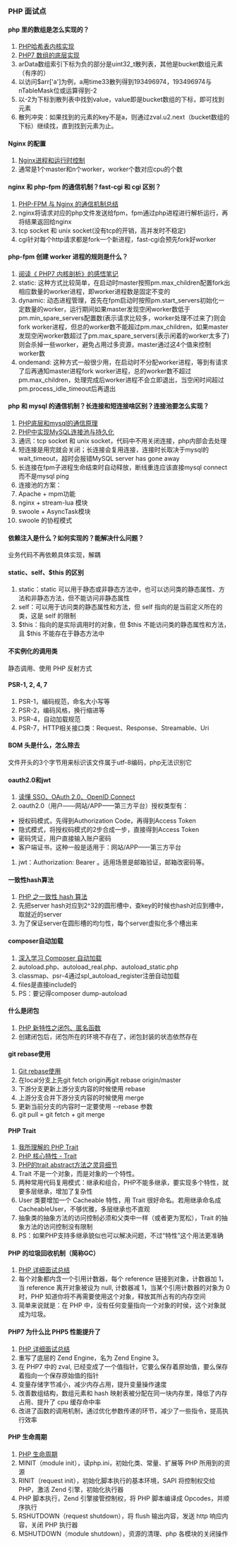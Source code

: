 ### PHP 面试点

#### php 里的数组是怎么实现的？
1. [PHP哈希表内核实现](https://gsmtoday.github.io/2018/03/21/php-hashtable/)
1. [PHP7 数组的底层实现](https://learnku.com/articles/33225)
1. arData数组索引下标为负的部分是uint32_t散列表，其他是bucket数组元素（有序的）
1. 以访问$arr['a']为例，a用time33散列得到193496974，193496974与nTableMask位或运算得到-2
1. 以-2为下标到散列表中找到value，value即是bucket数组的下标，即可找到元素
1. 散列冲突：如果找到的元素的key不是a，则通过zval.u2.next（bucket数组的下标）继续找，直到找到元素为止。

#### Nginx 的配置
1. [Nginx进程和运行时控制](https://www.yiibai.com/nginx/processes-and-runtime-control.html)
1. 通常是1个master和n个worker，worker个数对应cpu的个数

#### nginx 和 php-fpm 的通信机制？fast-cgi 和 cgi 区别？
1. [PHP-FPM 与 Nginx 的通信机制总结](https://segmentfault.com/a/1190000018048956)
1. nginx将请求对应的php文件发送给fpm，fpm通过php进程进行解析运行，再将结果返回给nginx
1. tcp socket 和 unix socket(没有tcp的开销，高并发时不稳定)
1. cgi针对每个http请求都是fork一个新进程，fast-cgi会预先fork好worker

#### php-fpm 创建 worker 进程的规则是什么？
1. [阅读《 PHP7 内核剖析》的感悟笔记](https://www.yoytang.com/php-7-kernel-note.html)
1. static: 这种方式比较简单，在启动时master按照pm.max_children配置fork出相应数量的worker进程，即worker进程数是固定不变的
1. dynamic: 动态进程管理，首先在fpm启动时按照pm.start_servers初始化一定数量的worker，运行期间如果master发现空闲worker数低于pm.min_spare_servers配置数(表示请求比较多，worker处理不过来了)则会fork worker进程，但总的worker数不能超过pm.max_children，如果master发现空闲worker数超过了pm.max_spare_servers(表示闲着的worker太多了)则会杀掉一些worker，避免占用过多资源，master通过这4个值来控制worker数
1. ondemand: 这种方式一般很少用，在启动时不分配worker进程，等到有请求了后再通知master进程fork worker进程，总的worker数不超过pm.max_children，处理完成后worker进程不会立即退出，当空闲时间超过pm.process_idle_timeout后再退出

#### php 和 mysql 的通信机制？长连接和短连接啥区别？连接池要怎么实现？
1. [PHP底层和mysql的通信原理](https://www.jianshu.com/p/d955a5413c7e)
1. [PHP中实现MySQL连接池与持久化](https://www.wugenglong.com/post/mysql_connection_pool/)
1. 通讯：tcp socket 和 unix socket，代码中不用关闭连接，php内部会去处理
1. 短连接是用完就会关闭；长连接会复用连接，连接时长取决于mysql的wait_timeout，超时会报错MySQL server has gone away
1. 长连接在fpm子进程生命结束时自动释放，断线重连应该直接mysql connect而不是mysql ping
1. 连接池的方案：
  1. Apache + mpm功能
  1. nginx + stream-lua 模块
  1. swoole + AsyncTask模块
  1. swoole 的协程模式

#### 依赖注入是什么？如何实现的？能解决什么问题？
业务代码不再依赖具体实现，解耦

#### static、self、$this 的区别
1. static：static 可以用于静态或非静态方法中，也可以访问类的静态属性、方法和非静态方法，但不能访问非静态属性
1. self：可以用于访问类的静态属性和方法，但 self 指向的是当前定义所在的类，这是 self 的限制
1. $this：指向的是实际调用时的对象，但 $this 不能访问类的静态属性和方法，且 $this 不能存在于静态方法中

#### 不实例化的调用类
静态调用、使用 PHP 反射方式

#### PSR-1, 2, 4, 7
1. PSR-1，编码规范，命名大小写等
1. PSR-2，编码风格，换行缩进等
1. PSR-4，自动加载规范
1. PSR-7，HTTP相关接口类：Request、Response、Streamable、Uri

#### BOM 头是什么，怎么除去
文件开头的3个字节用来标识该文件属于utf-8编码，php无法识别它

#### oauth2.0和jwt
1. [读懂 SSO、OAuth 2.0、OpenID Connect](http://jiangew.me/sso-openid-connect/)
1. oauth2.0（用户——网站/APP——第三方平台）授权类型有：
 * 授权码模式，先得到Authorization Code，再得到Access Token
 * 隐式模式，将授权码模式的2步合成一步，直接得到Access Token
 * 密码凭证，用户直接输入账户密码
 * 客户端证书，这种一般是适用于：网站/APP——第三方平台
1. jwt：Authorization: Bearer <token>。适用场景是邮箱验证，邮箱改密码等。

#### 一致性hash算法
1. [PHP 之一致性 hash 算法](https://learnku.com/articles/30269)
1. 先把server hash对应到2^32的圆形槽中，查key的时候也hash对应到槽中，取就近的server
1. 为了保证server在圆形槽的均匀性，每个server虚拟化多个槽出来

#### composer自动加载
1. [深入学习 Composer 自动加载](https://xueyuanjun.com/post/7074.html)
1. autoload.php、autoload_real.php、autoload_static.php
1. classmap、psr-4通过spl_autoload_register注册自动加载
1. files是直接include的
1. PS：要记得composer dump-autoload

#### 什么是闭包
1. [PHP 新特性之闭包、匿名函数](https://learnku.com/articles/5388)
1. 创建闭包后，闭包所在的环境不存在了，闭包封装的状态依然存在

#### git rebase使用
1. [Git rebase使用](https://www.jianshu.com/p/f7ed3dd0d2d8)
1. 在local分支上先git fetch origin再git rebase origin/master
1. 下游分支更新上游分支内容的时候使用 rebase
1. 上游分支合并下游分支内容的时候使用 merge
1. 更新当前分支的内容时一定要使用 --rebase 参数
1. git pull = git fetch + git merge

#### PHP Trait
1. [我所理解的 PHP Trait](https://overtrue.me/about-php-trait/)
1. [PHP 核心特性 - Trait](https://learnku.com/articles/35908)
1. [PHP的trait abstract方法之灵异细节](https://zhuanlan.zhihu.com/p/47618092)
1. Trait 不是一个对象，而是对象的一个特性。
1. 两种常用代码复用模式：继承和组合，PHP不能多继承，要实现多个特性，就要多层继承，增加了复杂性
1. User 类要增加一个 Cacheable 特性，用 Trait 很好命名。若用继承命名成CacheableUser，不够优雅，多层继承也不直观
1. 抽象类的抽象方法的访问控制必须和父类中一样（或者更为宽松），Trait 的抽象方法的访问控制没有限制
1. PS：如果PHP支持多继承貌似也可以解决问题，不过“特性”这个用法更准确

#### PHP 的垃圾回收机制（简称GC）
1. [PHP 详细面试总结](https://learnku.com/articles/25204)
1. 每个对象都内含一个引用计数器，每个 reference 链接到对象，计数器加 1，当 reference 离开对象被设为 null, 计数器减 1，当某个引用计数器的对象为 0 时，PHP 知道你将不再需要使用这个对象，释放其所占有的内存空间
1. 简单来说就是：在 PHP 中，没有任何变量指向一个对象的时侯，这个对象就成为垃圾。

#### PHP7 为什么比 PHP5 性能提升了
1. [PHP 详细面试总结](https://learnku.com/articles/28772)
1. 重写了底层的 Zend Engine，名为 Zend Engine 3。
1. 在 PHP7 中的 zval, 已经变成了一个值指针，它要么保存着原始值，要么保存着指向一个保存原始值的指针
1. 变量存储字节减小，减少内存占用，提升变量操作速度
1. 改善数组结构，数组元素和 hash 映射表被分配在同一块内存里，降低了内存占用、提升了 cpu 缓存命中率
1. 改进了函数的调用机制，通过优化参数传递的环节，减少了一些指令，提高执行效率

#### PHP 生命周期
1. [PHP 生命周期](https://www.jianshu.com/p/cecc985a325b)
1. MINIT（module init），读php.ini，初始化类、常量、扩展等 PHP 所用到的资源
1. RINIT（request init），初始化脚本执行的基本环境，SAPI 将控制权交给 PHP，激活 Zend 引擎，初始化执行器
1. PHP 脚本执行，Zend 引擎接管控制权，将 PHP 脚本编译成 Opcodes，并顺序执行
1. RSHUTDOWN（request shutdown），将 flush 输出内容，发送 http 响应内容，关闭 PHP 执行器
1. MSHUTDOWN（module shutdown），资源的清理、php 各模块的关闭操作










